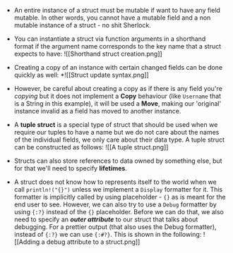 * An entire instance of a struct must be mutable if want to have any field mutable. In other words, you cannot have a mutable field and a non mutable instance of a struct - no shit Sherlock.
* You can instantiate a struct via function arguments in a shorthand format if the argument name corresponds to the key name that a struct expects to have:
![[Shorthand struct creation.png]]
* Creating a copy of an instance with certain changed fields can be done quickly as well:
*![[Struct update syntax.png]]

* However, be careful about creating a copy as if there is any field you're *copying* but it does not implement a **Copy** behaviour (like `Username` that is a String in this example), it will be used a **Move**, making our 'original' instance invalid as a field has moved to another instance. 
* A **tuple struct** is a special type of struct that should be used when we require our tuples to have a name but we do not care about the names of the individual fields, we only care about their data type. A tuple struct can be constructed as follows:
![[A tuple struct.png]]
* Structs can also store references to data owned by something else, but for that we'll need to specify **lifetimes**. 
* A struct does not know how to represents itself to the world when we call `println!("{}")` unless we implement a `Display` formatter for it. This formatter is implicitly called by using placeholder - `{}` as is meant for the end user to see. However, we can also try to use a `Debug` formatter by using `{:?}` instead of the `{}` placeholder. Before we can do that, we also need to specify an ***outer attribute*** to our struct that talks about debugging. For a prettier output (that also uses the Debug formatter), instead of `{:?}` we can use `{:#?}`. This is shown in the following:
![[Adding a debug attribute to a struct.png]]